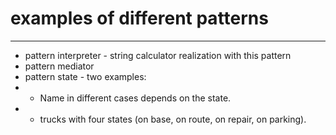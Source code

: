 # examples of different patterns

***

* pattern interpreter - string calculator realization with this pattern
* pattern mediator
* pattern state - two examples:
*
    * Name in different cases depends on the state.
*
    * trucks with four states (on base, on route, on repair, on parking).

